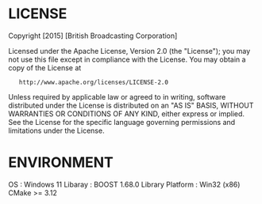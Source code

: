 # LICENSE
   Copyright [2015] [British Broadcasting Corporation]

   Licensed under the Apache License, Version 2.0 (the "License");
   you may not use this file except in compliance with the License.
   You may obtain a copy of the License at

       http://www.apache.org/licenses/LICENSE-2.0

   Unless required by applicable law or agreed to in writing, software
   distributed under the License is distributed on an "AS IS" BASIS,
   WITHOUT WARRANTIES OR CONDITIONS OF ANY KIND, either express or implied.
   See the License for the specific language governing permissions and
   limitations under the License.
# ENVIRONMENT
   OS       : Windows 11
   Libaray  : BOOST 1.68.0 Library
   Platform : Win32 (x86)
   CMake >= 3.12
